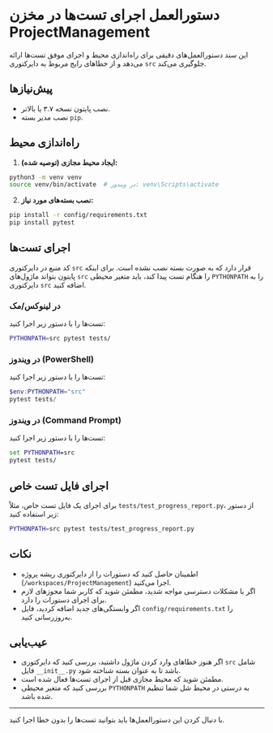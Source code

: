 # دستورالعمل اجرای تست‌ها در مخزن ProjectManagement

این سند دستورالعمل‌های دقیقی برای راه‌اندازی محیط و اجرای موفق تست‌ها ارائه می‌دهد و از خطاهای رایج مربوط به دایرکتوری `src` جلوگیری می‌کند.

## پیش‌نیازها

- نصب پایتون نسخه ۳.۷ یا بالاتر.
- نصب مدیر بسته `pip`.

## راه‌اندازی محیط

1. **ایجاد محیط مجازی (توصیه شده):**

```bash
python3 -m venv venv
source venv/bin/activate  # در ویندوز: venv\Scripts\activate
```

2. **نصب بسته‌های مورد نیاز:**

```bash
pip install -r config/requirements.txt
pip install pytest
```

## اجرای تست‌ها

کد منبع در دایرکتوری `src` قرار دارد که به صورت بسته نصب نشده است. برای اینکه پایتون بتواند ماژول‌های `src` را هنگام تست پیدا کند، باید متغیر محیطی `PYTHONPATH` را به دایرکتوری `src` اضافه کنید.

### در لینوکس/مک

تست‌ها را با دستور زیر اجرا کنید:

```bash
PYTHONPATH=src pytest tests/
```

### در ویندوز (PowerShell)

تست‌ها را با دستور زیر اجرا کنید:

```powershell
$env:PYTHONPATH="src"
pytest tests/
```

### در ویندوز (Command Prompt)

تست‌ها را با دستور زیر اجرا کنید:

```cmd
set PYTHONPATH=src
pytest tests/
```

## اجرای فایل تست خاص

برای اجرای یک فایل تست خاص، مثلاً `tests/test_progress_report.py`، از دستور زیر استفاده کنید:

```bash
PYTHONPATH=src pytest tests/test_progress_report.py
```

## نکات

- اطمینان حاصل کنید که دستورات را از دایرکتوری ریشه پروژه (`/workspaces/ProjectManagement`) اجرا می‌کنید.
- اگر با مشکلات دسترسی مواجه شدید، مطمئن شوید که کاربر شما مجوزهای لازم برای اجرای دستورات را دارد.
- اگر وابستگی‌های جدید اضافه کردید، فایل `config/requirements.txt` را به‌روزرسانی کنید.

## عیب‌یابی

- اگر هنوز خطاهای وارد کردن ماژول داشتید، بررسی کنید که دایرکتوری `src` شامل فایل `__init__.py` باشد تا به عنوان بسته شناخته شود.
- مطمئن شوید که محیط مجازی قبل از اجرای تست‌ها فعال شده است.
- بررسی کنید که متغیر محیطی `PYTHONPATH` به درستی در محیط شل شما تنظیم شده باشد.

---

با دنبال کردن این دستورالعمل‌ها باید بتوانید تست‌ها را بدون خطا اجرا کنید.

